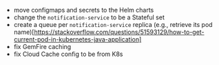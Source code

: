 - move configmaps and secrets to the Helm charts
- change the `notification-service` to be a Stateful set
- create a queue per `notification-service` replica (e.g., retrieve its pod name)[https://stackoverflow.com/questions/51593129/how-to-get-current-pod-in-kubernetes-java-application]
- fix GemFire caching
- fix Cloud Cache config to be from K8s


